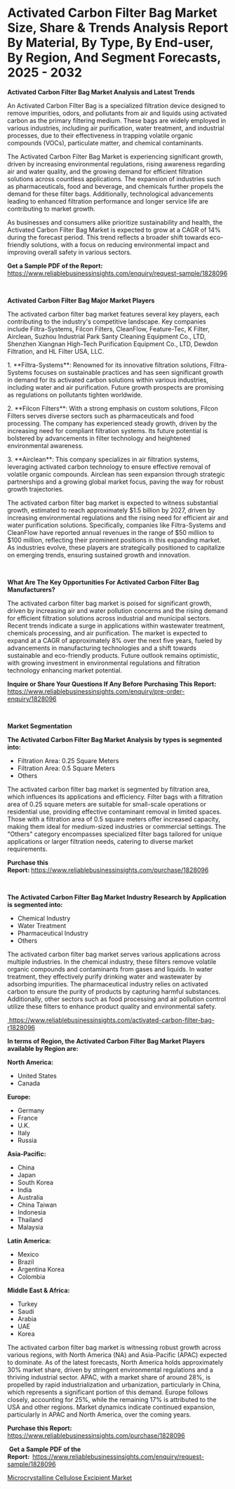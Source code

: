 <p><h1>Activated Carbon Filter Bag Market Size, Share & Trends Analysis Report By Material, By Type, By End-user, By Region, And Segment Forecasts, 2025 - 2032</h1></p><p><strong>Activated Carbon Filter Bag Market Analysis and Latest Trends</strong></p>
<p><p>An Activated Carbon Filter Bag is a specialized filtration device designed to remove impurities, odors, and pollutants from air and liquids using activated carbon as the primary filtering medium. These bags are widely employed in various industries, including air purification, water treatment, and industrial processes, due to their effectiveness in trapping volatile organic compounds (VOCs), particulate matter, and chemical contaminants.</p><p>The Activated Carbon Filter Bag Market is experiencing significant growth, driven by increasing environmental regulations, rising awareness regarding air and water quality, and the growing demand for efficient filtration solutions across countless applications. The expansion of industries such as pharmaceuticals, food and beverage, and chemicals further propels the demand for these filter bags. Additionally, technological advancements leading to enhanced filtration performance and longer service life are contributing to market growth.</p><p>As businesses and consumers alike prioritize sustainability and health, the Activated Carbon Filter Bag Market is expected to grow at a CAGR of 14% during the forecast period. This trend reflects a broader shift towards eco-friendly solutions, with a focus on reducing environmental impact and improving overall safety in various sectors.</p></p>
<p><strong>Get a Sample PDF of the Report:&nbsp;</strong> <a href="https://www.reliablebusinessinsights.com/enquiry/request-sample/1828096?utm_campaign=2306&utm_medium=2&utm_source=Github&utm_content=ia&utm_term=01042025&utm_id=activated-carbon-filter-bag">https://www.reliablebusinessinsights.com/enquiry/request-sample/1828096</a></p>
<p>&nbsp;</p>
<p><strong>Activated Carbon Filter Bag Major Market Players</strong></p>
<p><p>The activated carbon filter bag market features several key players, each contributing to the industry's competitive landscape. Key companies include Filtra-Systems, Filcon Filters, CleanFlow, Feature-Tec, K Filter, Airclean, Suzhou Industrial Park Santy Cleaning Equipment Co., LTD, Shenzhen Xiangnan High-Tech Purification Equipment Co., LTD, Dewdon Filtration, and HL Filter USA, LLC.</p><p>1. **Filtra-Systems**: Renowned for its innovative filtration solutions, Filtra-Systems focuses on sustainable practices and has seen significant growth in demand for its activated carbon solutions within various industries, including water and air purification. Future growth prospects are promising as regulations on pollutants tighten worldwide.</p><p>2. **Filcon Filters**: With a strong emphasis on custom solutions, Filcon Filters serves diverse sectors such as pharmaceuticals and food processing. The company has experienced steady growth, driven by the increasing need for compliant filtration systems. Its future potential is bolstered by advancements in filter technology and heightened environmental awareness.</p><p>3. **Airclean**: This company specializes in air filtration systems, leveraging activated carbon technology to ensure effective removal of volatile organic compounds. Airclean has seen expansion through strategic partnerships and a growing global market focus, paving the way for robust growth trajectories.</p><p>The activated carbon filter bag market is expected to witness substantial growth, estimated to reach approximately $1.5 billion by 2027, driven by increasing environmental regulations and the rising need for efficient air and water purification solutions. Specifically, companies like Filtra-Systems and CleanFlow have reported annual revenues in the range of $50 million to $100 million, reflecting their prominent positions in this expanding market. As industries evolve, these players are strategically positioned to capitalize on emerging trends, ensuring sustained growth and innovation.</p></p>
<p>&nbsp;</p>
<p><strong>What Are The Key Opportunities For Activated Carbon Filter Bag Manufacturers?</strong></p>
<p><p>The activated carbon filter bag market is poised for significant growth, driven by increasing air and water pollution concerns and the rising demand for efficient filtration solutions across industrial and municipal sectors. Recent trends indicate a surge in applications within wastewater treatment, chemicals processing, and air purification. The market is expected to expand at a CAGR of approximately 8% over the next five years, fueled by advancements in manufacturing technologies and a shift towards sustainable and eco-friendly products. Future outlook remains optimistic, with growing investment in environmental regulations and filtration technology enhancing market potential.</p></p>
<p><strong>Inquire or Share Your Questions If Any Before Purchasing This Report:</strong> <a href="https://www.reliablebusinessinsights.com/enquiry/pre-order-enquiry/1828096?utm_campaign=2306&utm_medium=2&utm_source=Github&utm_content=ia&utm_term=01042025&utm_id=activated-carbon-filter-bag">https://www.reliablebusinessinsights.com/enquiry/pre-order-enquiry/1828096</a></p>
<p>&nbsp;</p>
<p><strong>Market Segmentation</strong></p>
<p><strong>The Activated Carbon Filter Bag Market Analysis by types is segmented into:</strong></p>
<p><ul><li>Filtration Area: 0.25 Square Meters</li><li>Filtration Area: 0.5 Square Meters</li><li>Others</li></ul></p>
<p><p>The activated carbon filter bag market is segmented by filtration area, which influences its applications and efficiency. Filter bags with a filtration area of 0.25 square meters are suitable for small-scale operations or residential use, providing effective contaminant removal in limited spaces. Those with a filtration area of 0.5 square meters offer increased capacity, making them ideal for medium-sized industries or commercial settings. The "Others" category encompasses specialized filter bags tailored for unique applications or larger filtration needs, catering to diverse market requirements.</p></p>
<p><strong>Purchase this Report:&nbsp;</strong><a href="https://www.reliablebusinessinsights.com/purchase/1828096?utm_campaign=2306&utm_medium=2&utm_source=Github&utm_content=ia&utm_term=01042025&utm_id=activated-carbon-filter-bag">https://www.reliablebusinessinsights.com/purchase/1828096</a></p>
<p>&nbsp;</p>
<p><strong>The Activated Carbon Filter Bag Market Industry Research by Application is segmented into:</strong></p>
<p><ul><li>Chemical Industry</li><li>Water Treatment</li><li>Pharmaceutical Industry</li><li>Others</li></ul></p>
<p><p>The activated carbon filter bag market serves various applications across multiple industries. In the chemical industry, these filters remove volatile organic compounds and contaminants from gases and liquids. In water treatment, they effectively purify drinking water and wastewater by adsorbing impurities. The pharmaceutical industry relies on activated carbon to ensure the purity of products by capturing harmful substances. Additionally, other sectors such as food processing and air pollution control utilize these filters to enhance product quality and environmental safety.</p></p>
<p><a href="https://www.reliablebusinessinsights.com/activated-carbon-filter-bag-r1828096?utm_campaign=2306&utm_medium=2&utm_source=Github&utm_content=ia&utm_term=01042025&utm_id=activated-carbon-filter-bag">&nbsp;https://www.reliablebusinessinsights.com/activated-carbon-filter-bag-r1828096</a></p>
<p><strong>In terms of Region, the Activated Carbon Filter Bag Market Players available by Region are:</strong></p>
<p>
    <p> <strong> North America: </strong>
        <ul>
            <li>United States</li>
            <li>Canada</li>
        </ul>
        </p> 
    <p> <strong> Europe: </strong>
        <ul>
            <li>Germany</li>
            <li>France</li>
            <li>U.K.</li>
            <li>Italy</li>
            <li>Russia</li>
        </ul>
        </p> 
    <p> <strong> Asia-Pacific: </strong>
        <ul>
            <li>China</li>
            <li>Japan</li>
            <li>South Korea</li>
            <li>India</li>
            <li>Australia</li>
            <li>China Taiwan</li>
            <li>Indonesia</li>
            <li>Thailand</li>
            <li>Malaysia</li>
        </ul>
        </p> 
    <p> <strong> Latin America: </strong>
        <ul>
            <li>Mexico</li>
            <li>Brazil</li>
            <li>Argentina Korea</li>
            <li>Colombia</li>
        </ul>
        </p> 
    <p> <strong> Middle East & Africa: </strong>
        <ul>
            <li>Turkey</li>
            <li>Saudi</li>
            <li>Arabia</li>
            <li>UAE</li>
            <li>Korea</li>
        </ul>
    </p>
    </p>
<p><p>The activated carbon filter bag market is witnessing robust growth across various regions, with North America (NA) and Asia-Pacific (APAC) expected to dominate. As of the latest forecasts, North America holds approximately 30% market share, driven by stringent environmental regulations and a thriving industrial sector. APAC, with a market share of around 28%, is propelled by rapid industrialization and urbanization, particularly in China, which represents a significant portion of this demand. Europe follows closely, accounting for 25%, while the remaining 17% is attributed to the USA and other regions. Market dynamics indicate continued expansion, particularly in APAC and North America, over the coming years.</p></p>
<p><strong>Purchase this Report: </strong><a href="https://www.reliablebusinessinsights.com/purchase/1828096?utm_campaign=2306&utm_medium=2&utm_source=Github&utm_content=ia&utm_term=01042025&utm_id=activated-carbon-filter-bag">https://www.reliablebusinessinsights.com/purchase/1828096</a></p>
<p>&nbsp;<strong>Get a Sample PDF of the Report:&nbsp;&nbsp;</strong><a href="https://www.reliablebusinessinsights.com/enquiry/request-sample/1828096?utm_campaign=2306&utm_medium=2&utm_source=Github&utm_content=ia&utm_term=01042025&utm_id=activated-carbon-filter-bag">https://www.reliablebusinessinsights.com/enquiry/request-sample/1828096</a></p>
<p><strong></strong></p>
<p><p><a href="https://github.com/comasnickie/Market-Research-Report-List-1/blob/main/microcrystalline-cellulose-excipient-market.md?utm_campaign=2306&utm_medium=2&utm_source=Github&utm_content=ia&utm_term=01042025&utm_id=activated-carbon-filter-bag">Microcrystalline Cellulose Excipient Market</a></p></p>